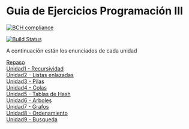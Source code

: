 Guia de Ejercicios Programación III
===================================

[![BCH compliance](https://bettercodehub.com/edge/badge/UCC-Programacion3/Ejercicios?branch=master)](https://bettercodehub.com/results/UCC-Programacion3/Ejercicios)

[![Build Status](https://travis-ci.org/UCC-Programacion3/Ejercicios.svg?branch=master)](https://travis-ci.org/UCC-Programacion3/Ejercicios)

A continuación están los enunciados de cada unidad

[Repaso](U00_Repaso)  
[Unidad1 - Recursividad](U01_Recursividad)  
[Unidad2 - Listas enlazadas](U02_Listas)  
[Unidad3 - Pilas](U03_Pilas)  
[Unidad4 - Colas](U04_Colas)  
[Unidad5 - Tablas de Hash](U05_Hash)  
[Unidad6 - Arboles](U06_Arbol)  
[Unidad7 - Grafos](U07_Grafos)  
[Unidad8 - Ordenamiento](U08_Ordenamiento)  
[Unidad9 - Busqueda](U09_Busqueda)
